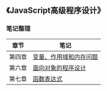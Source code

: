 ##  《JavaScript高级程序设计》
### 笔记整理

章节 | 笔记
---|---
第四章 | [变量、作用域和内存问题](http://note.youdao.com/noteshare?id=bd3de896c812295da1a9cdf246d0ad60&sub=D5AACDAF4F0146FF836CCA7D9EF07FA7)
第六章 | [面向对象的程序设计](http://note.youdao.com/noteshare?id=ec64f08ff50bb44c19d7d9ea383de168&sub=046007C5FCA741648AC73DA51F266F91)
第七章 | [函数表达式](http://note.youdao.com/noteshare?id=4aa0da5e543bb2b08127e3a491346212&sub=7310AC2A20C3436293C6BD249E384C5F/)
